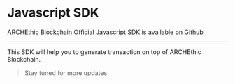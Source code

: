 # Javascript SDK

ARCHEthic Blockchain Official Javascript SDK is available on [Github](https://github.com/archethic-foundation/libjs)

---

This SDK will help you to generate transaction on top of ARCHEthic Blockchain.

> Stay tuned for more updates
